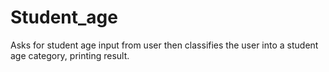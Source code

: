 # Student_age
Asks for student age input from user then classifies the user into a student age category, printing result.
